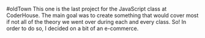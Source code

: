 #oldTown
This one is the last project for the JavaScript class at CoderHouse. The main goal was to create something that would cover most if not all of the theory we went over during each and every class. So! In order to do so, I decided on a bit of an e-commerce. 
